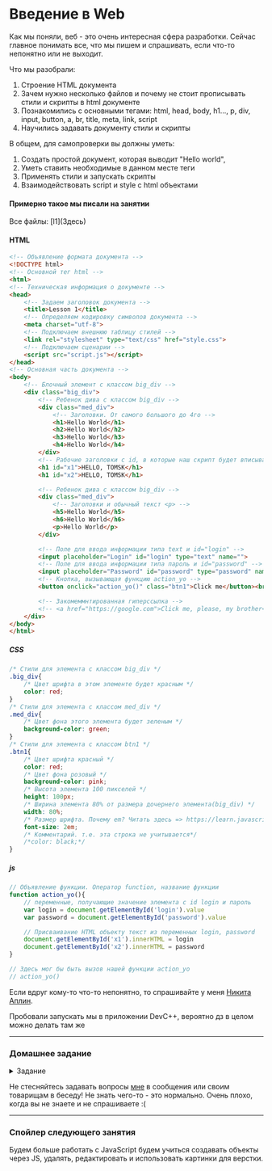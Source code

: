 
# Введение в Web

Как мы поняли, веб - это очень интересная сфера разработки. Сейчас главное понимать все, что мы пишем и спрашивать, если что-то непонятно или не выходит.

Что мы разобрали:
1. Строение HTML документа
2. Зачем нужно несколько файлов и почему не стоит прописывать стили и скрипты в html документе
3. Познакомились с основными тегами: html, head, body, h1..., p, div, input, button, a, br, title, meta, link, script
4. Научились задавать документу стили и скрипты

В общем, для самопроверки вы должны уметь:

1. Создать простой документ, которая выводит "Hello world",
2. Уметь ставить необходимые в данном месте теги
3. Применять стили и запускать скрипты
4. Взаимодействовать script и style с html объектами

<h4>Примерно такое мы писали на занятии</h4>
Все файлы: [l1](Здесь)
<h4>HTML</h4>

```html
<!-- Объявление формата документа -->
<!DOCTYPE html>
<!-- Основной тег html -->
<html>
<!-- Техническая информация о документе -->
<head>
	<!-- Задаем заголовок документа -->
	<title>Lesson 1</title>
	<!-- Определяем кодировку символов документа -->
	<meta charset="utf-8">
	<!-- Подключаем внешнюю таблицу стилей -->
	<link rel="stylesheet" type="text/css" href="style.css">
	<!-- Подключаем сценарии -->
	<script src="script.js"></script>
</head>
<!-- Основная часть документа -->
<body>
	<!-- Блочный элемент с классом big_div -->
	<div class="big_div">
		<!-- Ребенок дива с классом big_div -->
		<div class="med_div">
			<!-- Заголовки. От самого большого до 4го -->
			<h1>Hello World</h1>
			<h2>Hello World</h2>
			<h3>Hello World</h3>
			<h4>Hello World</h4>
		</div>
		<!-- Рабочие заголовки с id, в которые наш скрипт будет вписывать логин, пароль -->
		<h1 id="x1">HELLO, TOMSK</h1>
		<h1 id="x2">HELLO, TOMSK</h1>

		<!-- Ребенок дива с классом big_div -->
		<div class="med_div">
			<!-- Заголовки и обычный текст <p> -->
			<h5>Hello World</h5>
			<h6>Hello World</h6>
			<p>Hello World</p>
		</div>

		<!-- Поле для ввода информации типа text и id="login" -->
		<input placeholder="Login" id="login" type="text" name="">
		<!-- Поле для ввода информации типа пароль и id="password" -->
		<input placeholder="Password" id="password" type="password" name="">
		<!-- Кнопка, вызывающая функцию action_yo -->
		<button onclick="action_yo()" class="btn1">Click me</button><br>

		<!-- Закомеммнтированная гиперссылка -->
		<!-- <a href="https://google.com">Click me, please, my brother</a> -->
	</div>
</body>
</html>
```
<h5>CSS</h5>

```css
/* Стили для элемента с классом big_div */
.big_div{
	/* Цвет шрифта в этом элементе будет красным */
	color: red;
}
/* Стили для элемента с классом med_div */
.med_div{
	/* Цвет фона этого элемента будет зеленым */
	background-color: green;
}
/* Стили для элемента с классом btn1 */
.btn1{
	/* Цвет шрифта красный */
	color: red;
	/* Цвет фона розовый */
	background-color: pink;
	/* Высота элемента 100 пикселей */
	height: 100px;
	/* Ширина элемента 80% от размера дочернего элемента(big_div) */
	width: 80%;
	/* Размер шрифта. Почему em? Читать здесь => https://learn.javascript.ru/css-units */
	font-size: 2em;
	/* Комментарий. т.е. эта строка не учитывается*/
	/*color: black;*/
}
```
<h5>js</h5>

```javascript
// Объявление функции. Оператор function, название функции
function action_yo(){
	// переменные, получающие значение элемента с id login и пароль
	var login = document.getElementById('login').value
	var password = document.getElementById('password').value

	// Присваивание HTML объекту текст из переменных login, password
	document.getElementById('x1').innerHTML = login
	document.getElementById('x2').innerHTML = password
}

// Здесь мог бы быть вызов нашей функции action_yo
// action_yo()

```

Если вдруг кому-то что-то непонятно, то спрашивайте у меня [Никита Аплин](https://vk.me/aplinxy9plin).

Пробовали запускать мы в приложении DevC++, вероятно дз в целом можно делать там же

---
### Домашнее задание
<details><summary>Задание</summary>

<b>
Создать input типа текст, а также 4 кнопки. При вводе что-либо в поле и нажав любую кнопку текст из текстового поля должен стать текстом нажатой нами кнопкой
</b>

</details>

Не стесняйтесь задавать вопросы [мне](https://vk.me/aplinxy9plin) в сообщения или своим товарищам в беседу! 
Не знать чего-то - это нормально. Очень плохо, когда вы не знаете и не спрашиваете :(

---
### Спойлер следующего занятия
Будем больше работать с JavaScript будем учиться создавать объекты через JS, удалять, редактировать и использовать картинки для верстки.
